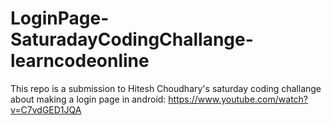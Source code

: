 # LoginPage-SaturadayCodingChallange-learncodeonline
This repo is a submission to Hitesh Choudhary's saturday coding challange about making a login page in android: https://www.youtube.com/watch?v=C7vdGED1JQA
